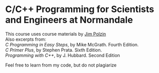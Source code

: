 # C/C++ Programming for Scientists and Engineers at Normandale  
This course uses course materials by [Jim Polzin](http://otto.normandale.edu/csci1113/index.html)  
Also excerpts from:  
*C Programming in Easy Steps*, by Mike McGrath. Fourth Edition.  
*C Primer Plus*, by Stephen Prata. Sixth Edition.  
*Programming with C++*, by J. Hubbard. Second Edition  
  
  
Feel free to learn from my code, but do not plagiarize
